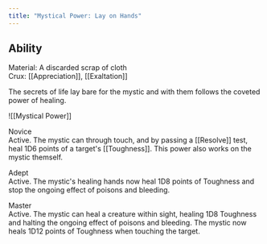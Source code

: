 ```yaml
---
title: "Mystical Power: Lay on Hands"
---
```

## Ability
Material: A discarded scrap of cloth<br>Crux: [[Appreciation]], [[Exaltation]]

The secrets of life lay bare for the mystic and with them follows the coveted power of healing.

![[Mystical Power]]

Novice<br>Active. The mystic can through touch, and by passing a [[Resolve]] test, heal 1D6 points of a target's [[Toughness]]. This power also works on the mystic themself.

Adept<br>Active. The mystic's healing hands now heal 1D8 points of Toughness and stop the ongoing effect of poisons and bleeding.

Master<br>Active. The mystic can heal a creature within sight, healing 1D8 Toughness and halting the ongoing effect of poisons and bleeding. The mystic now heals 1D12 points of Toughness when touching the target.